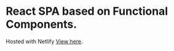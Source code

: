 # React SPA based on Functional Components.

Hosted with Netlify [View here](https://625e86c46d0de7784c088975--incomparable-rugelach-42aad0.netlify.app/).

